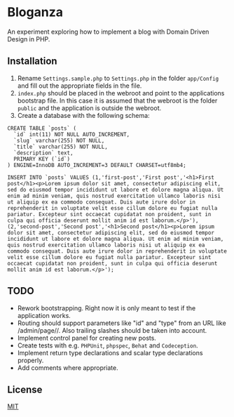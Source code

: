 # Bloganza

An experiment exploring how to implement a blog with Domain Driven Design in PHP.

## Installation

1. Rename `Settings.sample.php` to `Settings.php` in the folder `app/Config` and fill out the appropriate fields in the file.
2. `index.php` should be placed in the webroot and point to the applications bootstrap file. In this case it is assumed that the webroot is the folder `public` and the application is outside the webroot.
3. Create a database with the following schema:

```
CREATE TABLE `posts` (
  `id` int(11) NOT NULL AUTO_INCREMENT,
  `slug` varchar(255) NOT NULL,
  `title` varchar(255) NOT NULL,
  `description` text,
  PRIMARY KEY (`id`)
) ENGINE=InnoDB AUTO_INCREMENT=3 DEFAULT CHARSET=utf8mb4;

INSERT INTO `posts` VALUES (1,'first-post','First post','<h1>First post</h1><p>Lorem ipsum dolor sit amet, consectetur adipiscing elit, sed do eiusmod tempor incididunt ut labore et dolore magna aliqua. Ut enim ad minim veniam, quis nostrud exercitation ullamco laboris nisi ut aliquip ex ea commodo consequat. Duis aute irure dolor in reprehenderit in voluptate velit esse cillum dolore eu fugiat nulla pariatur. Excepteur sint occaecat cupidatat non proident, sunt in culpa qui officia deserunt mollit anim id est laborum.</p>'),(2,'second-post','Second post','<h1>Second post</h1><p>Lorem ipsum dolor sit amet, consectetur adipiscing elit, sed do eiusmod tempor incididunt ut labore et dolore magna aliqua. Ut enim ad minim veniam, quis nostrud exercitation ullamco laboris nisi ut aliquip ex ea commodo consequat. Duis aute irure dolor in reprehenderit in voluptate velit esse cillum dolore eu fugiat nulla pariatur. Excepteur sint occaecat cupidatat non proident, sunt in culpa qui officia deserunt mollit anim id est laborum.</p>');
```

## TODO

- Rework bootstrapping. Right now it is only meant to test if the application works.
- Routing should support parameters like "id" and "type" from an URL like /admin/page/<id>/<type>. Also trailing slashes should be taken into account.
- Implement control panel for creating new posts.
- Create tests with  e.g. `PHPUnit`, `phpspec`, `Behat` and `Codeception`.
- Implement return type declarations and scalar type declarations properly.
- Add comments where appropriate.

## License
[MIT](https://choosealicense.com/licenses/mit/)
